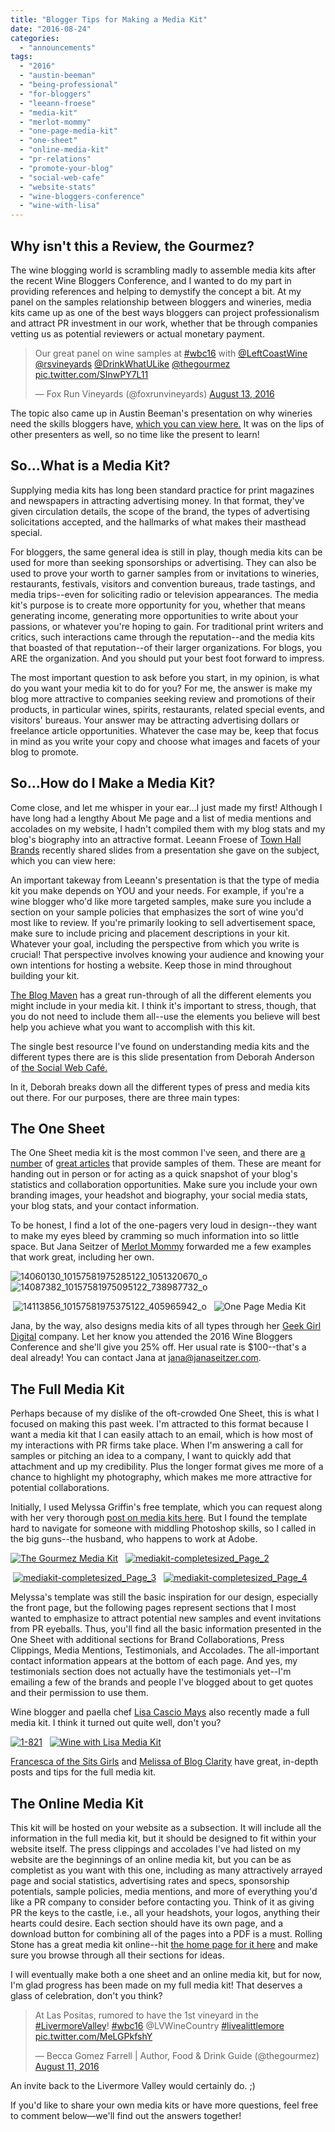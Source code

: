 ```yaml
---
title: "Blogger Tips for Making a Media Kit"
date: "2016-08-24"
categories:
  - "announcements"
tags:
  - "2016"
  - "austin-beeman"
  - "being-professional"
  - "for-bloggers"
  - "leeann-froese"
  - "media-kit"
  - "merlot-mommy"
  - "one-page-media-kit"
  - "one-sheet"
  - "online-media-kit"
  - "pr-relations"
  - "promote-your-blog"
  - "social-web-cafe"
  - "website-stats"
  - "wine-bloggers-conference"
  - "wine-with-lisa"
---
```


## **Why isn't this a Review, the Gourmez?**

The wine blogging world is scrambling madly to assemble media kits after the recent Wine Bloggers Conference, and I wanted to do my part in providing references and helping to demystify the concept a bit. At my panel on the samples relationship between bloggers and wineries, media kits came up as one of the best ways bloggers can project professionalism and attract PR investment in our work, whether that be through companies vetting us as potential reviewers or actual monetary payment.

<blockquote class="twitter-tweet"><p lang="en" dir="ltr">Our great panel on wine samples at <a href="https://twitter.com/hashtag/wbc16?src=hash&amp;ref_src=twsrc%5Etfw">#wbc16</a> with <a href="https://twitter.com/LeftCoastWine?ref_src=twsrc%5Etfw">@LeftCoastWine</a> <a href="https://twitter.com/rsvineyards?ref_src=twsrc%5Etfw">@rsvineyards</a> <a href="https://twitter.com/DrinkWhatULike?ref_src=twsrc%5Etfw">@DrinkWhatULike</a> <a href="https://twitter.com/thegourmez?ref_src=twsrc%5Etfw">@thegourmez</a> <a href="https://t.co/SInwPY7L11">pic.twitter.com/SInwPY7L11</a></p>&mdash; Fox Run Vineyards (@foxrunvineyards) <a href="https://twitter.com/foxrunvineyards/status/764519111464452101?ref_src=twsrc%5Etfw">August 13, 2016</a></blockquote> <script async src="https://platform.twitter.com/widgets.js" charset="utf-8"></script>

The topic also came up in Austin Beeman's presentation on why wineries need the skills bloggers have, [which you can view here.](https://youtu.be/3tg5wRJ3dOM) It was on the lips of other presenters as well, so no time like the present to learn!

## **So…What is a Media Kit?**

Supplying media kits has long been standard practice for print magazines and newspapers in attracting advertising money. In that format, they've given circulation details, the scope of the brand, the types of advertising solicitations accepted, and the hallmarks of what makes their masthead special.

For bloggers, the same general idea is still in play, though media kits can be used for more than seeking sponsorships or advertising. They can also be used to prove your worth to garner samples from or invitations to wineries, restaurants, festivals, visitors and convention bureaus, trade tastings, and media trips--even for soliciting radio or television appearances. The media kit's purpose is to create more opportunity for you, whether that means generating income, generating more opportunities to write about your passions, or whatever you're hoping to gain. For traditional print writers and critics, such interactions came through the reputation--and the media kits that boasted of that reputation--of their larger organizations. For blogs, you ARE the organization. And you should put your best foot forward to impress.

The most important question to ask before you start, in my opinion, is what do you want your media kit to do for you? For me, the answer is make my blog more attractive to companies seeking review and promotions of their products, in particular wines, spirits, restaurants, related special events, and visitors' bureaus. Your answer may be attracting advertising dollars or freelance article opportunities. Whatever the case may be, keep that focus in mind as you write your copy and choose what images and facets of your blog to promote.

## **So…How do I Make a Media Kit?**

Come close, and let me whisper in your ear…I just made my first! Although I have long had a lengthy About Me page and a list of media mentions and accolades on my website, I hadn't compiled them with my blog stats and my blog's biography into an attractive format. Leeann Froese of [Town Hall Brands](http://www.townhallbrands.com/) recently shared slides from a presentation she gave on the subject, which you can view here:

An important takeway from Leeann's presentation is that the type of media kit you make depends on YOU and your needs. For example, if you're a wine blogger who'd like more targeted samples, make sure you include a section on your sample policies that emphasizes the sort of wine you'd most like to review. If you're primarily looking to sell advertisement space, make sure to include pricing and placement descriptions in your kit. Whatever your goal, including the perspective from which you write is crucial! That perspective involves knowing your audience and knowing your own intentions for hosting a website. Keep those in mind throughout building your kit.

[The Blog Maven](http://www.theblogmaven.com/make-a-media-kit-that-rocks/) has a great run-through of all the different elements you might include in your media kit. I think it's important to stress, though, that you do not need to include them all--use the elements you believe will best help you achieve what you want to accomplish with this kit.

The single best resource I've found on understanding media kits and the different types there are is this slide presentation from Deborah Anderson of [the Social Web Café.](http://www.socialwebcafe.com/)

In it, Deborah breaks down all the different types of press and media kits out there. For our purposes, there are three main types:

## **The One Sheet**

The One Sheet media kit is the most common I've seen, and there are [a number](http://www.thenetworkniche.com/one-page-media-kit/) of [great articles](http://katywidrick.com/best-blogger-media-kits/) that provide samples of them. These are meant for handing out in person or for acting as a quick snapshot of your blog's statistics and collaboration opportunities. Make sure you include your own branding images, your headshot and biography, your social media stats, your blog stats, and your contact information.

To be honest, I find a lot of the one-pagers very loud in design--they want to make my eyes bleed by cramming so much information into so little space. But Jana Seitzer of [Merlot Mommy](http://merlotmommy.com/) forwarded me a few examples that work great, including her own.

![14060130_10157581975285122_1051320670_o](http://s3.amazonaws.com/thegourmez-wpmedia/2016/08/14060130_10157581975285122_1051320670_o-386x500.jpg)   ![14087382_10157581975095122_738987732_o](http://s3.amazonaws.com/thegourmez-wpmedia/2016/08/14087382_10157581975095122_738987732_o-386x500.jpg)

 ![14113856_10157581975375122_405965942_o](http://s3.amazonaws.com/thegourmez-wpmedia/2016/08/14113856_10157581975375122_405965942_o-398x500.jpg)   ![One Page Media Kit](http://s3.amazonaws.com/thegourmez-wpmedia/2016/08/14114617_10157581975440122_100648337_o-386x500.jpg)

Jana, by the way, also designs media kits of all types through her [Geek Girl Digital](http://geekgirldigital.com/) company. Let her know you attended the 2016 Wine Bloggers Conference and she'll give you 25% off. Her usual rate is $100--that's a deal already! You can contact Jana at [jana@janaseitzer.com](mailto:jana@janaseitzer.com).

## **The Full Media Kit**

Perhaps because of my dislike of the oft-crowded One Sheet, this is what I focused on making this past week. I'm attracted to this format because I want a media kit that I can easily attach to an email, which is how most of my interactions with PR firms take place. When I'm answering a call for samples or pitching an idea to a company, I want to quickly add that attachment and up my credibility. Plus the longer format gives me more of a chance to highlight my photography, which makes me more attractive for potential collaborations.

Initially, I used Melyssa Griffin's free template, which you can request along with her very thorough [post on media kits here](http://www.melyssagriffin.com/how-and-why-to-create-a-media-kit-for-your-blog-free-template/). But I found the template hard to navigate for someone with middling Photoshop skills, so I called in the big guns--the husband, who happens to work at Adobe.

[![The Gourmez Media Kit](http://s3.amazonaws.com/thegourmez-wpmedia/2016/08/mediakit-completesized_Page_1-386x500.jpg)](http://s3.amazonaws.com/thegourmez-wpmedia/2016/08/mediakit-completesized_Page_1.jpg)   [![mediakit-completesized_Page_2](http://s3.amazonaws.com/thegourmez-wpmedia/2016/08/mediakit-completesized_Page_2-386x500.jpg)](http://s3.amazonaws.com/thegourmez-wpmedia/2016/08/mediakit-completesized_Page_2.jpg)

 [![mediakit-completesized_Page_3](http://s3.amazonaws.com/thegourmez-wpmedia/2016/08/mediakit-completesized_Page_3-386x500.jpg)](http://s3.amazonaws.com/thegourmez-wpmedia/2016/08/mediakit-completesized_Page_3.jpg)   [![mediakit-completesized_Page_4](http://s3.amazonaws.com/thegourmez-wpmedia/2016/08/mediakit-completesized_Page_4-386x500.jpg)](http://s3.amazonaws.com/thegourmez-wpmedia/2016/08/mediakit-completesized_Page_4.jpg)

Melyssa's template was still the basic inspiration for our design, especially the front page, but the following pages represent sections that I most wanted to emphasize to attract potential new samples and event invitations from PR eyeballs. Thus, you'll find all the basic information presented in the One Sheet with additional sections for Brand Collaborations, Press Clippings, Media Mentions, Testimonials, and Accolades. The all-important contact information appears at the bottom of each page. And yes, my testimonials section does not actually have the testimonials yet--I'm emailing a few of the brands and people I've blogged about to get quotes and their permission to use them.

Wine blogger and paella chef [Lisa Cascio Mays](mailto:http://winewithlisa.com/mediakit/) also recently made a full media kit. I think it turned out quite well, don't you?

[![1-821](http://s3.amazonaws.com/thegourmez-wpmedia/2016/08/1-821-333x500.png)](http://s3.amazonaws.com/thegourmez-wpmedia/2016/08/1-821.png)   [![Wine with Lisa Media Kit](http://s3.amazonaws.com/thegourmez-wpmedia/2016/08/2-821-333x500.png)](http://s3.amazonaws.com/thegourmez-wpmedia/2016/08/2-821.png)

[Francesca of the Sits Girls](mailto:http://www.thesitsgirls.com/make-money/what-is-a-media-kit/) and [Melissa of Blog Clarity](http://www.blogclarity.com/10-inspiring-media-kits-from-bloggers/) have great, in-depth posts and tips for the full media kit.

## **The Online Media Kit**

This kit will be hosted on your website as a subsection. It will include all the information in the full media kit, but it should be designed to fit within your website itself. The press clippings and accolades I've had listed on my website are the beginnings of an online media kit, but you can be as completist as you want with this one, including as many attractively arrayed page and social statistics, advertising rates and specs, sponsorship potentials, sample policies, media mentions, and more of everything you'd like a PR company to consider before contacting you. Think of it as giving PR the keys to the castle, i.e., all your headshots, your logos, anything their hearts could desire. Each section should have its own page, and a download button for combining all of the pages into a PDF is a must. Rolling Stone has a great media kit online--hit [the home page for it here](http://www.srds.com/mediakits/rollingstone/index.html) and make sure you browse through all their sections for ideas.

I will eventually make both a one sheet and an online media kit, but for now, I'm glad progress has been made on my full media kit! That deserves a glass of celebration, don't you think?

<blockquote class="twitter-tweet"><p lang="en" dir="ltr">At Las Positas, rumored to have the 1st vineyard in the <a href="https://twitter.com/hashtag/LivermoreValley?src=hash&amp;ref_src=twsrc%5Etfw">#LivermoreValley</a>! <a href="https://twitter.com/hashtag/wbc16?src=hash&amp;ref_src=twsrc%5Etfw">#wbc16</a> @LVWineCountry <a href="https://twitter.com/hashtag/livealittlemore?src=hash&amp;ref_src=twsrc%5Etfw">#livealittlemore</a> <a href="https://t.co/MeLGPkfshY">pic.twitter.com/MeLGPkfshY</a></p>&mdash; Becca Gomez Farrell | Author, Food &amp; Drink Guide (@thegourmez) <a href="https://twitter.com/thegourmez/status/763814246178324480?ref_src=twsrc%5Etfw">August 11, 2016</a></blockquote> <script async src="https://platform.twitter.com/widgets.js" charset="utf-8"></script>

An invite back to the Livermore Valley would certainly do. ;)

If you'd like to share your own media kits or have more questions, feel free to comment below—we'll find out the answers together!
